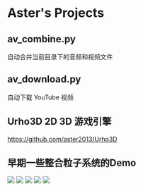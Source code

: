 Aster's Projects
================

## av_combine.py
自动合并当前目录下的音频和视频文件

## av_download.py
自动下载 YouTube 视频

## Urho3D 2D 3D 游戏引擎
https://github.com/aster2013/Urho3D

## 早期一些整合粒子系统的Demo
![](https://raw.githubusercontent.com/aster2013/Readme/master/images/MagicParticles/00.jpg)
![](https://raw.githubusercontent.com/aster2013/Readme/master/images/MagicParticles/01.jpg)
![](https://raw.githubusercontent.com/aster2013/Readme/master/images/MagicParticles/02.jpg)
![](https://raw.githubusercontent.com/aster2013/Readme/master/images/MagicParticles/03.jpg)
![](https://raw.githubusercontent.com/aster2013/Readme/master/images/MagicParticles/04.jpg)